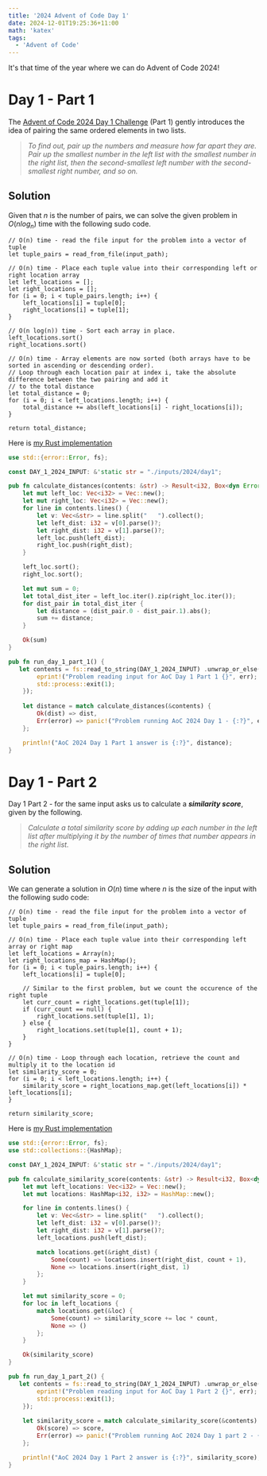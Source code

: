 ```yaml
---
title: '2024 Advent of Code Day 1'
date: 2024-12-01T19:25:36+11:00
math: 'katex'
tags:
  - 'Advent of Code'
---
```


It's that time of the year where we can do Advent of Code 2024!

# Day 1 - Part 1
The [Advent of Code 2024 Day 1 Challenge](https://adventofcode.com/2024/day/1) (Part 1) gently introduces the idea of
pairing the same ordered elements in two lists.

> *To find out, pair up the numbers and measure how far apart they are. Pair up the smallest number in the left list
> with the smallest number in the right list, then the second-smallest left number with the second-smallest right
> number, and so on.*

## Solution
Given that $n$ is the number of pairs, we can solve the given problem in $O(nlog_n)$ time with the following sudo code.

```
// O(n) time - read the file input for the problem into a vector of tuple
let tuple_pairs = read_from_file(input_path);

// O(n) time - Place each tuple value into their corresponding left or right location array
let left_locations = [];
let right_locations = [];
for (i = 0; i < tuple_pairs.length; i++) {
    left_locations[i] = tuple[0];
    right_locations[i] = tuple[1];
}

// O(n log(n)) time - Sort each array in place.
left_locations.sort()
right_locations.sort()

// O(n) time - Array elements are now sorted (both arrays have to be sorted in ascending or descending order).
// Loop through each location pair at index i, take the absolute difference between the two pairing and add it
// to the total distance
let total_distance = 0;
for (i = 0; i < left_locations.length; i++) {
    total_distance += abs(left_locations[i] - right_locations[i]);
}

return total_distance;
```


Here is [my Rust implementation](https://github.com/Jr-14/advent-of-rust/blob/main/src/aoc2024/day1.rs#L6)
```Rust
use std::{error::Error, fs};

const DAY_1_2024_INPUT: &'static str = "./inputs/2024/day1";

pub fn calculate_distances(contents: &str) -> Result<i32, Box<dyn Error>> {
    let mut left_loc: Vec<i32> = Vec::new();
    let mut right_loc: Vec<i32> = Vec::new();
    for line in contents.lines() {
        let v: Vec<&str> = line.split("   ").collect();
        let left_dist: i32 = v[0].parse()?;
        let right_dist: i32 = v[1].parse()?;
        left_loc.push(left_dist); 
        right_loc.push(right_dist); 
    }

    left_loc.sort();
    right_loc.sort();

    let mut sum = 0;
    let total_dist_iter = left_loc.iter().zip(right_loc.iter());
    for dist_pair in total_dist_iter {
        let distance = (dist_pair.0 - dist_pair.1).abs();
        sum += distance;
    }

    Ok(sum)
}

pub fn run_day_1_part_1() {
   let contents = fs::read_to_string(DAY_1_2024_INPUT) .unwrap_or_else(|err| {
        eprint!("Problem reading input for AoC Day 1 Part 1 {}", err);
        std::process::exit(1);
    });
    
    let distance = match calculate_distances(&contents) {
        Ok(dist) => dist,
        Err(error) => panic!("Problem running AoC 2024 Day 1 - {:?}", error)
    };

    println!("AoC 2024 Day 1 Part 1 answer is {:?}", distance);
}
```

# Day 1 - Part 2
Day 1 Part 2 - for the same input asks us to calculate a ***similarity score***, given by the following.

> *Calculate a total similarity score by adding up each number in the left list after multiplying it by the number of
> times that number appears in the right list.*

## Solution
We can generate a solution in $O(n)$ time where $n$ is the size of the input with the following sudo code:

```
// O(n) time - read the file input for the problem into a vector of tuple
let tuple_pairs = read_from_file(input_path);

// O(n) time - Place each tuple value into their corresponding left array or right map
let left_locations = Array(n);
let right_locations_map = HashMap();
for (i = 0; i < tuple_pairs.length; i++) {
    left_locations[i] = tuple[0];
    
    // Similar to the first problem, but we count the occurence of the right tuple
    let curr_count = right_locations.get(tuple[1]);
    if (curr_count == null) {
        right_locations.set(tuple[1], 1);
    } else {
        right_locations.set(tuple[1], count + 1);
    }
}

// O(n) time - Loop through each location, retrieve the count and multiply it to the location id
let similarity_score = 0;
for (i = 0; i < left_locations.length; i++) {
    similarity_score = right_locations_map.get(left_locations[i]) * left_locations[i];
}

return similarity_score;
```

Here is [my Rust implementation](https://github.com/Jr-14/advent-of-rust/blob/main/src/aoc2024/day1.rs#L30)

```Rust
use std::{error::Error, fs};
use std::collections::{HashMap};

const DAY_1_2024_INPUT: &'static str = "./inputs/2024/day1";

pub fn calculate_similarity_score(contents: &str) -> Result<i32, Box<dyn Error>> {
    let mut left_locations: Vec<i32> = Vec::new();
    let mut locations: HashMap<i32, i32> = HashMap::new();

    for line in contents.lines() {
        let v: Vec<&str> = line.split("   ").collect();
        let left_dist: i32 = v[0].parse()?;
        let right_dist: i32 = v[1].parse()?;
        left_locations.push(left_dist); 

        match locations.get(&right_dist) {
            Some(count) => locations.insert(right_dist, count + 1),
            None => locations.insert(right_dist, 1)
        };
    }

    let mut similarity_score = 0;
    for loc in left_locations {
        match locations.get(&loc) {
            Some(count) => similarity_score += loc * count,
            None => ()
        };
    }

    Ok(similarity_score)
}

pub fn run_day_1_part_2() {
   let contents = fs::read_to_string(DAY_1_2024_INPUT) .unwrap_or_else(|err| {
        eprint!("Problem reading input for AoC Day 1 Part 2 {}", err);
        std::process::exit(1);
    });
    
    let similarity_score = match calculate_similarity_score(&contents) {
        Ok(score) => score,
        Err(error) => panic!("Problem running AoC 2024 Day 1 part 2 - {:?}", error)
    };

    println!("AoC 2024 Day 1 Part 2 answer is {:?}", similarity_score);
}
```



